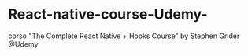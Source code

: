 # React-native-course-Udemy-
corso "The Complete React Native + Hooks Course" by Stephen Grider @Udemy
